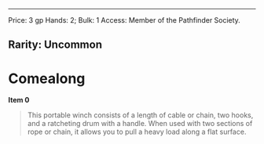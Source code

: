 
---
Price: 3 gp
Hands: 2;
Bulk: 1
Access: Member of the Pathfinder Society.

Rarity: Uncommon
---

# Comealong

**Item 0**

> This portable winch consists of a length of cable or chain, two hooks, and a ratcheting drum with a handle. When used with two sections of rope or chain, it allows you to pull a heavy load along a flat surface.
